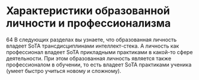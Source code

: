 # Характеристики образованной личности и профессионализма

64 В следующих разделах вы узнаете, что образованная личность владеет SoTA трансдисциплинами интеллект-стека. А личность как профессионал владеет SoTA прикладными практиками в какой-то сфере деятельности. При этом образованная личность является также профессионалом в обучении, то есть владеет SoTA практиками ученика (умеет быстро учиться новому и сложному).
